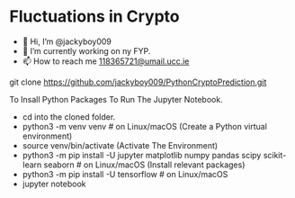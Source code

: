 # Fluctuations in Crypto

- 👋 Hi, I’m @jackyboy009
- 🌱 I’m currently working on ny FYP.
- 📫 How to reach me 118365721@umail.ucc.ie


git clone https://github.com/jackyboy009/PythonCryptoPrediction.git

To Insall Python Packages To Run The Jupyter Notebook.
- cd into the cloned folder.
- python3 -m venv venv # on Linux/macOS (Create a Python virtual environment)
- source venv/bin/activate (Activate The Environment)
- python3 -m pip install -U jupyter matplotlib numpy pandas scipy scikit-learn seaborn # on Linux/macOS (Install relevant packages)
- python3 -m pip install -U tensorflow # on Linux/macOS
- jupyter notebook
